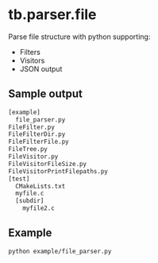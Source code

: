 # tb.parser.file

Parse file structure with python supporting:

- Filters
- Visitors
- JSON output

## Sample output

~~~bash
[example]
  file_parser.py
FileFilter.py
FileFilterDir.py
FileFilterFile.py
FileTree.py
FileVisitor.py
FileVisitorFileSize.py
FileVisitorPrintFilepaths.py
[test]
  CMakeLists.txt
  myfile.c
  [subdir]
    myfile2.c
~~~

## Example

~~~bash
python example/file_parser.py
~~~
